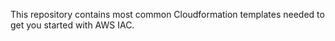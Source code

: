 This repository contains most common Cloudformation templates needed to get you started with AWS IAC.
